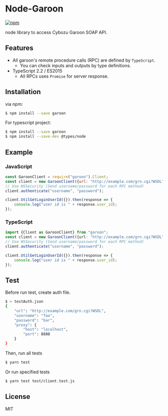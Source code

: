 Node-Garoon
====

[![npm](https://img.shields.io/npm/v/garoon.svg)](https://www.npmjs.com/package/garoon)

node library to access Cybozu Garoon SOAP API.

## Features

- All garoon's remote procedure calls (RPC) are defined by `TypeScript`.
    - You can check inputs and outputs by type definitions.
- TypeScript 2.2 / ES2015
    - All RPCs uses `Promise` for server response.

## Installation

via npm:

```sh
$ npm install --save garoon
```

For typescript project:

```sh
$ npm install --save garoon
$ npm install --save-dev @types/node
```

## Example

### JavaScript

```javascript
const GaroonClient = require("garoon").Client;
const client = new GaroonClient({url: "http://example.com/grn.cgi?WSDL"});
// Use WSSecurity (Send username/password for each RPC method)
client.authenticate("username", "password");

client.UtilGetLoginUserId({}).then(response => {
    console.log("user id is " + response.user_id);
});
```

### TypeScript
```typescript
import {Client as GaroonClient} from "garoon";
const client = new GaroonClient({url: "http://example.com/grn.cgi?WSDL"});
// Use WSSecurity (Send username/password for each RPC method)
client.authenticate("username", "password");

client.UtilGetLoginUserId({}).then(response => {
    console.log("user id is " + response.user_id);
});
```

## Test
Before run test, create auth file.

```sh
$ > testAuth.json
{
    "url": "http://example.com/grn.cgi?WSDL",
    "username": "foo",
    "password": "bar",
    "proxy": {
        "host": "localhost",
        "port": 8888
    }
}
```

Then, run all tests

```sh
$ yarn test
```

Or run specified tests

```sh
$ yarn test test/client.test.js
```

## License
MIT
